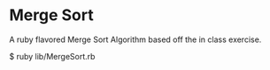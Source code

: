Merge Sort
==========
A ruby flavored Merge Sort Algorithm based off the in class exercise.

$ ruby lib/MergeSort.rb
